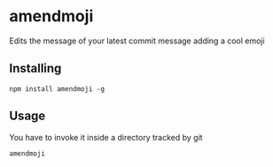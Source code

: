 # amendmoji

Edits the message of your latest commit message adding a cool emoji

## Installing

```
npm install amendmoji -g
```

## Usage

You have to invoke it inside a directory tracked by git

```
amendmoji
```
